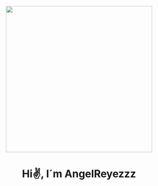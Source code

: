 <div id="header" align="center">
  <img src="https://media.giphy.com/media/kBi5S9oHVsHopUwvc1/giphy.gif" width="400"/>
    <h1 align="center">Hi✌, I´m AngelReyezzz</h1>
      </div> 
